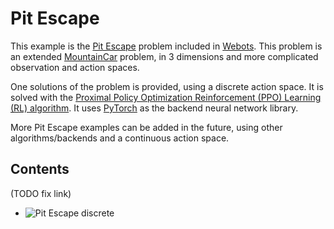 # Pit Escape

This example is the [Pit Escape](https://robotbenchmark.net/benchmark/pit_escape/) problem included in 
[Webots](https://cyberbotics.com). This problem is an extended 
[MountainCar](https://gym.openai.com/envs/MountainCar-v0/) problem, in 3 dimensions and more complicated 
observation and action spaces.

One solutions of the problem is provided, using a discrete action space.
It is solved with the 
[Proximal Policy Optimization Reinforcement (PPO) Learning (RL) algorithm](https://openai.com/blog/openai-baselines-ppo/).
It uses [PyTorch](https://pytorch.org/) as the backend neural network library.

More Pit Escape examples can be added in the future, using other algorithms/backends and a continuous action space.

## Contents
(TODO fix link)
- ![Pit Escape discrete]()
